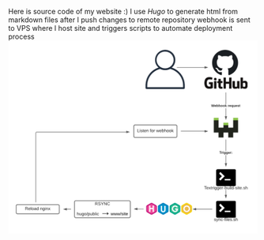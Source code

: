 Here is source code of my website :)
I use *Hugo* to generate html from markdown files
after I push changes to remote repository webhook is sent to VPS where I host site and triggers
scripts to automate deployment process 
![site workflow](https://github.com/MiCh4n/site/blob/main/site-workflow.png)
